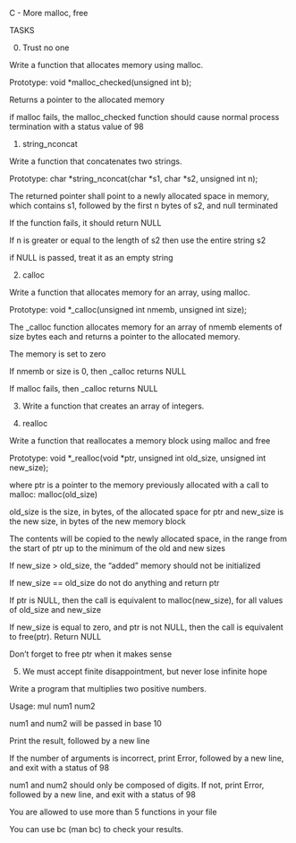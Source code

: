 C - More malloc, free

		

TASKS

		

0. Trust no one

		

Write a function that allocates memory using malloc.

		



		

Prototype: void *malloc_checked(unsigned int b);

		



		

Returns a pointer to the allocated memory

		



		

if malloc fails, the malloc_checked function should cause normal process termination with a status value of 98

		



		

1. string_nconcat

		

Write a function that concatenates two strings.

		



		

Prototype: char *string_nconcat(char *s1, char *s2, unsigned int n);

		



		

The returned pointer shall point to a newly allocated space in memory, which contains s1, followed by the first n bytes of s2, and null terminated

		



		

If the function fails, it should return NULL

		



		

If n is greater or equal to the length of s2 then use the entire string s2

		



		

if NULL is passed, treat it as an empty string

		



		

2. calloc

		

Write a function that allocates memory for an array, using malloc.

		



		

Prototype: void *_calloc(unsigned int nmemb, unsigned int size);

		



		

The _calloc function allocates memory for an array of nmemb elements of size bytes each and returns a pointer to the allocated memory.

		



		

The memory is set to zero

		



		

If nmemb or size is 0, then _calloc returns NULL

		



		

If malloc fails, then _calloc returns NULL

		



		

3. Write a function that creates an array of integers.

		

4. realloc

		

Write a function that reallocates a memory block using malloc and free

		



		

Prototype: void *_realloc(void *ptr, unsigned int old_size, unsigned int new_size);

		



		

where ptr is a pointer to the memory previously allocated with a call to malloc: malloc(old_size)

		



		

old_size is the size, in bytes, of the allocated space for ptr and new_size is the new size, in bytes of the new memory block

		



		

The contents will be copied to the newly allocated space, in the range from the start of ptr up to the minimum of the old and new sizes

		



		

If new_size > old_size, the “added” memory should not be initialized

		



		

If new_size == old_size do not do anything and return ptr

		



		

If ptr is NULL, then the call is equivalent to malloc(new_size), for all values of old_size and new_size

		



		

If new_size is equal to zero, and ptr is not NULL, then the call is equivalent to free(ptr). Return NULL

		



		

Don’t forget to free ptr when it makes sense

		



		

5. We must accept finite disappointment, but never lose infinite hope

		

Write a program that multiplies two positive numbers.

		



		

Usage: mul num1 num2

		



		

num1 and num2 will be passed in base 10

		



		

Print the result, followed by a new line

		



		

If the number of arguments is incorrect, print Error, followed by a new line, and exit with a status of 98

		



		

num1 and num2 should only be composed of digits. If not, print Error, followed by a new line, and exit with a status of 98

		



		

You are allowed to use more than 5 functions in your file

		



		

You can use bc (man bc) to check your results.


